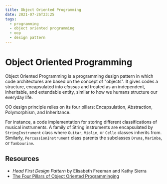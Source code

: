 ```yaml
---
title: Object Oriented Programming
date: 2021-07-26T23:25
tags:
  - programming
  - object oriented programming
  - oop
  - design pattern
---
```



# Object Oriented Programming

Object Oriented Programming is a programming design pattern in which code
architectures are based on the concept of "objects". It gives codes a structure,
encapsulated into _classes_ and treated as an independent, inheritable, and
extendable entity, similar to how we humans structure our everyday life.

OO design principle relies on its four pillars: Encapsulation, Abstraction,
Polymorphism, and Inheritance.

For instance, a code implementation for storing different classifications of
musical instruments. A family of String instruments are encapsulated by
`StringInstrument` class where `Guitar`, `Violin`, or `Cello` classes inherits
from. Similarly, `PercussionInstrument` class parents the subclasses `Drums`,
`Marimba`, or `Tambourine`.


## Resources

- _Head First Design Pattern_ by Elisabeth Freeman and Kathy Sierra
- [The Four Pillars of Object Oriented Programminging](https://www.google.com/amp/s/info.keylimeinteractive.com/the-four-pillars-of-object-oriented-programming%3fhs_amp=true)

